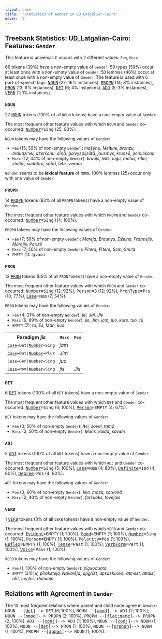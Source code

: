 ```yaml
---
layout: base
title:  'Statistics of Gender in UD_Latgalian-Cairo'
udver: '2'
---
```


## Treebank Statistics: UD_Latgalian-Cairo: Features: `Gender`

This feature is universal.
It occurs with 2 different values: `Fem`, `Masc`.

66 tokens (39%) have a non-empty value of `Gender`.
59 types (50%) occur at least once with a non-empty value of `Gender`.
50 lemmas (46%) occur at least once with a non-empty value of `Gender`.
The feature is used with 6 part-of-speech tags: <tt><a href="ltg_cairo-pos-NOUN.html">NOUN</a></tt> (27; 16% instances), <tt><a href="ltg_cairo-pos-PROPN.html">PROPN</a></tt> (14; 8% instances), <tt><a href="ltg_cairo-pos-PRON.html">PRON</a></tt> (13; 8% instances), <tt><a href="ltg_cairo-pos-DET.html">DET</a></tt> (6; 4% instances), <tt><a href="ltg_cairo-pos-ADJ.html">ADJ</a></tt> (5; 3% instances), <tt><a href="ltg_cairo-pos-VERB.html">VERB</a></tt> (1; 1% instances).

### `NOUN`

27 <tt><a href="ltg_cairo-pos-NOUN.html">NOUN</a></tt> tokens (100% of all `NOUN` tokens) have a non-empty value of `Gender`.

The most frequent other feature values with which `NOUN` and `Gender` co-occurred: <tt><a href="ltg_cairo-feat-Number.html">Number</a></tt><tt>=Sing</tt> (25; 93%).

`NOUN` tokens may have the following values of `Gender`:

* `Fem` (15; 56% of non-empty `Gender`): <em>mašynu, Meitine, bronzu, draudzinei, dzeršonu, dīnā, golvyspiļsātā, jausmys, kruosā, peipiešonu</em>
* `Masc` (12; 44% of non-empty `Gender`): <em>bruoļs, leits, lūgu, motus, ritini, statini, sudobru, sābri, tēte, veiram</em>

`Gender` seems to be **lexical feature** of `NOUN`. 100% lemmas (25) occur only with one value of `Gender`.

### `PROPN`

14 <tt><a href="ltg_cairo-pos-PROPN.html">PROPN</a></tt> tokens (93% of all `PROPN` tokens) have a non-empty value of `Gender`.

The most frequent other feature values with which `PROPN` and `Gender` co-occurred: <tt><a href="ltg_cairo-feat-Number.html">Number</a></tt><tt>=Sing</tt> (14; 100%).

`PROPN` tokens may have the following values of `Gender`:

* `Fem` (7; 50% of non-empty `Gender`): <em>Mareja, Braunys, Džeina, Fraņcejis, Marejis, Parizē</em>
* `Masc` (7; 50% of non-empty `Gender`): <em>Pītera, Pīters, Sem, Smita</em>
* `EMPTY` (1): <em>Igvasu</em>

### `PRON`

13 <tt><a href="ltg_cairo-pos-PRON.html">PRON</a></tt> tokens (65% of all `PRON` tokens) have a non-empty value of `Gender`.

The most frequent other feature values with which `PRON` and `Gender` co-occurred: <tt><a href="ltg_cairo-feat-Number.html">Number</a></tt><tt>=Sing</tt> (12; 92%), <tt><a href="ltg_cairo-feat-Person.html">Person</a></tt><tt>=3</tt> (12; 92%), <tt><a href="ltg_cairo-feat-PronType.html">PronType</a></tt><tt>=Prs</tt> (10; 77%), <tt><a href="ltg_cairo-feat-Case.html">Case</a></tt><tt>=Nom</tt> (7; 54%).

`PRON` tokens may have the following values of `Gender`:

* `Fem` (4; 31% of non-empty `Gender`): <em>jei, Jai, Jis</em>
* `Masc` (9; 69% of non-empty `Gender`): <em>jis, Jim, jam, juo, kurs, tuo, tū</em>
* `EMPTY` (7): <em>tu, Es, Maņ, kuo</em>

<table>
  <tr><th>Paradigm <i>jis</i></th><th><tt>Masc</tt></th><th><tt>Fem</tt></th></tr>
  <tr><td><tt><tt><a href="ltg_cairo-feat-Case.html">Case</a></tt><tt>=Dat</tt>|<tt><a href="ltg_cairo-feat-Number.html">Number</a></tt><tt>=Sing</tt></tt></td><td><em>jam</em></td><td></td></tr>
  <tr><td><tt><tt><a href="ltg_cairo-feat-Case.html">Case</a></tt><tt>=Dat</tt>|<tt><a href="ltg_cairo-feat-Number.html">Number</a></tt><tt>=Plur</tt></tt></td><td><em>Jim</em></td><td></td></tr>
  <tr><td><tt><tt><a href="ltg_cairo-feat-Case.html">Case</a></tt><tt>=Gen</tt>|<tt><a href="ltg_cairo-feat-Number.html">Number</a></tt><tt>=Sing</tt></tt></td><td><em>juo</em></td><td></td></tr>
  <tr><td><tt><tt><a href="ltg_cairo-feat-Case.html">Case</a></tt><tt>=Nom</tt>|<tt><a href="ltg_cairo-feat-Number.html">Number</a></tt><tt>=Sing</tt></tt></td><td><em>jis</em></td><td><em>Jis</em></td></tr>
</table>

### `DET`

6 <tt><a href="ltg_cairo-pos-DET.html">DET</a></tt> tokens (100% of all `DET` tokens) have a non-empty value of `Gender`.

The most frequent other feature values with which `DET` and `Gender` co-occurred: <tt><a href="ltg_cairo-feat-Number.html">Number</a></tt><tt>=Sing</tt> (6; 100%), <tt><a href="ltg_cairo-feat-Person.html">Person</a></tt><tt>=EMPTY</tt> (4; 67%).

`DET` tokens may have the following values of `Gender`:

* `Fem` (3; 50% of non-empty `Gender`): <em>Itei, sovai, tamā</em>
* `Masc` (3; 50% of non-empty `Gender`): <em>Muns, kaida, sovam</em>

### `ADJ`

5 <tt><a href="ltg_cairo-pos-ADJ.html">ADJ</a></tt> tokens (100% of all `ADJ` tokens) have a non-empty value of `Gender`.

The most frequent other feature values with which `ADJ` and `Gender` co-occurred: <tt><a href="ltg_cairo-feat-Number.html">Number</a></tt><tt>=Sing</tt> (5; 100%), <tt><a href="ltg_cairo-feat-Case.html">Case</a></tt><tt>=Nom</tt> (4; 80%), <tt><a href="ltg_cairo-feat-Definite.html">Definite</a></tt><tt>=Ind</tt> (4; 80%), <tt><a href="ltg_cairo-feat-Degree.html">Degree</a></tt><tt>=Pos</tt> (4; 80%).

`ADJ` tokens may have the following values of `Gender`:

* `Fem` (3; 60% of non-empty `Gender`): <em>lela, moza, sorkonā</em>
* `Masc` (2; 40% of non-empty `Gender`): <em>foršuoks, tovejais</em>

### `VERB`

1 <tt><a href="ltg_cairo-pos-VERB.html">VERB</a></tt> tokens (3% of all `VERB` tokens) have a non-empty value of `Gender`.

The most frequent other feature values with which `VERB` and `Gender` co-occurred: <tt><a href="ltg_cairo-feat-Evident.html">Evident</a></tt><tt>=EMPTY</tt> (1; 100%), <tt><a href="ltg_cairo-feat-Mood.html">Mood</a></tt><tt>=EMPTY</tt> (1; 100%), <tt><a href="ltg_cairo-feat-Number.html">Number</a></tt><tt>=Sing</tt> (1; 100%), <tt><a href="ltg_cairo-feat-Person.html">Person</a></tt><tt>=EMPTY</tt> (1; 100%), <tt><a href="ltg_cairo-feat-Polarity.html">Polarity</a></tt><tt>=Pos</tt> (1; 100%), <tt><a href="ltg_cairo-feat-Reflex.html">Reflex</a></tt><tt>=EMPTY</tt> (1; 100%), <tt><a href="ltg_cairo-feat-Tense.html">Tense</a></tt><tt>=Past</tt> (1; 100%), <tt><a href="ltg_cairo-feat-VerbForm.html">VerbForm</a></tt><tt>=Part</tt> (1; 100%), <tt><a href="ltg_cairo-feat-Voice.html">Voice</a></tt><tt>=Pass</tt> (1; 100%).

`VERB` tokens may have the following values of `Gender`:

* `Fem` (1; 100% of non-empty `Gender`): <em>pīguoduota</em>
* `EMPTY` (34): <em>ir, pīraksteja, Navarēja, apgrīzt, apsaskuove, atmest, attaisi, atīt, ceņtēs, dabuoja</em>

## Relations with Agreement in `Gender`

The 10 most frequent relations where parent and child node agree in `Gender`:
<tt>NOUN --[<tt><a href="ltg_cairo-dep-det.html">det</a></tt>]--> DET</tt> (6; 100%),
<tt>NOUN --[<tt><a href="ltg_cairo-dep-amod.html">amod</a></tt>]--> ADJ</tt> (2; 100%),
<tt>NOUN --[<tt><a href="ltg_cairo-dep-nmod.html">nmod</a></tt>]--> PROPN</tt> (2; 100%),
<tt>PROPN --[<tt><a href="ltg_cairo-dep-flat-name.html">flat:name</a></tt>]--> PROPN</tt> (2; 100%),
<tt>ADJ --[<tt><a href="ltg_cairo-dep-conj.html">conj</a></tt>]--> ADJ</tt> (1; 100%),
<tt>NOUN --[<tt><a href="ltg_cairo-dep-conj.html">conj</a></tt>]--> NOUN</tt> (1; 100%),
<tt>NOUN --[<tt><a href="ltg_cairo-dep-det.html">det</a></tt>]--> PRON</tt> (1; 100%),
<tt>NOUN --[<tt><a href="ltg_cairo-dep-orphan.html">orphan</a></tt>]--> NOUN</tt> (1; 100%),
<tt>PROPN --[<tt><a href="ltg_cairo-dep-appos.html">appos</a></tt>]--> NOUN</tt> (1; 100%).

